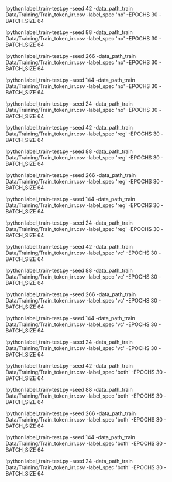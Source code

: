 !python label_train-test.py -seed 42 -data_path_train Data/Training/Train_token_irr.csv -label_spec 'no' -EPOCHS 30 -BATCH_SIZE 64
 
!python label_train-test.py -seed 88 -data_path_train Data/Training/Train_token_irr.csv -label_spec 'no' -EPOCHS 30 -BATCH_SIZE 64
 
!python label_train-test.py -seed 266 -data_path_train Data/Training/Train_token_irr.csv -label_spec 'no' -EPOCHS 30 -BATCH_SIZE 64
 
!python label_train-test.py -seed 144 -data_path_train Data/Training/Train_token_irr.csv -label_spec 'no' -EPOCHS 30 -BATCH_SIZE 64
 
!python label_train-test.py -seed 24 -data_path_train Data/Training/Train_token_irr.csv -label_spec 'no' -EPOCHS 30 -BATCH_SIZE 64
 

!python label_train-test.py -seed 42 -data_path_train Data/Training/Train_token_irr.csv -label_spec 'reg' -EPOCHS 30 -BATCH_SIZE 64
 
!python label_train-test.py -seed 88 -data_path_train Data/Training/Train_token_irr.csv -label_spec 'reg' -EPOCHS 30 -BATCH_SIZE 64
 
!python label_train-test.py -seed 266 -data_path_train Data/Training/Train_token_irr.csv -label_spec 'reg' -EPOCHS 30 -BATCH_SIZE 64
 
!python label_train-test.py -seed 144 -data_path_train Data/Training/Train_token_irr.csv -label_spec 'reg' -EPOCHS 30 -BATCH_SIZE 64
 
!python label_train-test.py -seed 24 -data_path_train Data/Training/Train_token_irr.csv -label_spec 'reg' -EPOCHS 30 -BATCH_SIZE 64
 

!python label_train-test.py -seed 42 -data_path_train Data/Training/Train_token_irr.csv -label_spec 'vc' -EPOCHS 30 -BATCH_SIZE 64
 
!python label_train-test.py -seed 88 -data_path_train Data/Training/Train_token_irr.csv -label_spec 'vc' -EPOCHS 30 -BATCH_SIZE 64
 
!python label_train-test.py -seed 266 -data_path_train Data/Training/Train_token_irr.csv -label_spec 'vc' -EPOCHS 30 -BATCH_SIZE 64
 
!python label_train-test.py -seed 144 -data_path_train Data/Training/Train_token_irr.csv -label_spec 'vc' -EPOCHS 30 -BATCH_SIZE 64
 
!python label_train-test.py -seed 24 -data_path_train Data/Training/Train_token_irr.csv -label_spec 'vc' -EPOCHS 30 -BATCH_SIZE 64
 

!python label_train-test.py -seed 42 -data_path_train Data/Training/Train_token_irr.csv -label_spec 'both' -EPOCHS 30 -BATCH_SIZE 64
 
!python label_train-test.py -seed 88 -data_path_train Data/Training/Train_token_irr.csv -label_spec 'both' -EPOCHS 30 -BATCH_SIZE 64
 
!python label_train-test.py -seed 266 -data_path_train Data/Training/Train_token_irr.csv -label_spec 'both' -EPOCHS 30 -BATCH_SIZE 64
 
!python label_train-test.py -seed 144 -data_path_train Data/Training/Train_token_irr.csv -label_spec 'both' -EPOCHS 30 -BATCH_SIZE 64
 
!python label_train-test.py -seed 24 -data_path_train Data/Training/Train_token_irr.csv -label_spec 'both' -EPOCHS 30 -BATCH_SIZE 64
 